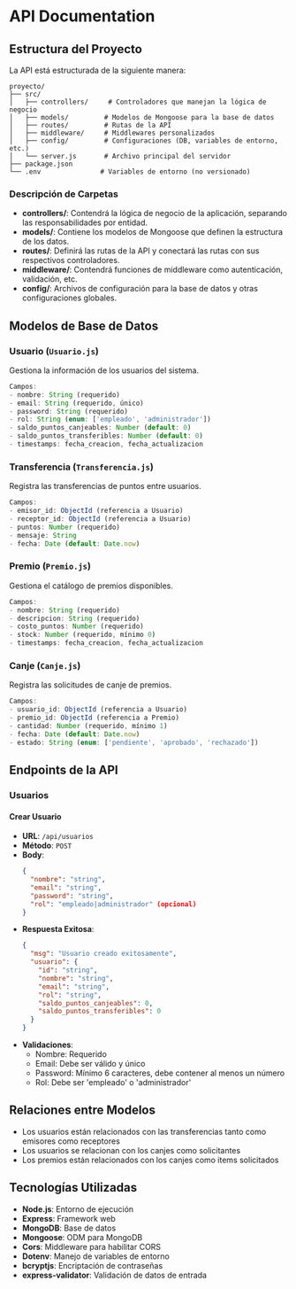 # API Documentation

## Estructura del Proyecto

La API está estructurada de la siguiente manera:

```
proyecto/
├── src/
│   ├── controllers/     # Controladores que manejan la lógica de negocio
│   ├── models/         # Modelos de Mongoose para la base de datos
│   ├── routes/         # Rutas de la API
│   ├── middleware/     # Middlewares personalizados
│   ├── config/         # Configuraciones (DB, variables de entorno, etc.)
│   └── server.js       # Archivo principal del servidor
├── package.json
└── .env               # Variables de entorno (no versionado)
```

### Descripción de Carpetas

- **controllers/**: Contendrá la lógica de negocio de la aplicación, separando las responsabilidades por entidad.
- **models/**: Contiene los modelos de Mongoose que definen la estructura de los datos.
- **routes/**: Definirá las rutas de la API y conectará las rutas con sus respectivos controladores.
- **middleware/**: Contendrá funciones de middleware como autenticación, validación, etc.
- **config/**: Archivos de configuración para la base de datos y otras configuraciones globales.

## Modelos de Base de Datos

### Usuario (`Usuario.js`)
Gestiona la información de los usuarios del sistema.

```javascript
Campos:
- nombre: String (requerido)
- email: String (requerido, único)
- password: String (requerido)
- rol: String (enum: ['empleado', 'administrador'])
- saldo_puntos_canjeables: Number (default: 0)
- saldo_puntos_transferibles: Number (default: 0)
- timestamps: fecha_creacion, fecha_actualizacion
```

### Transferencia (`Transferencia.js`)
Registra las transferencias de puntos entre usuarios.

```javascript
Campos:
- emisor_id: ObjectId (referencia a Usuario)
- receptor_id: ObjectId (referencia a Usuario)
- puntos: Number (requerido)
- mensaje: String
- fecha: Date (default: Date.now)
```

### Premio (`Premio.js`)
Gestiona el catálogo de premios disponibles.

```javascript
Campos:
- nombre: String (requerido)
- descripcion: String (requerido)
- costo_puntos: Number (requerido)
- stock: Number (requerido, mínimo 0)
- timestamps: fecha_creacion, fecha_actualizacion
```

### Canje (`Canje.js`)
Registra las solicitudes de canje de premios.

```javascript
Campos:
- usuario_id: ObjectId (referencia a Usuario)
- premio_id: ObjectId (referencia a Premio)
- cantidad: Number (requerido, mínimo 1)
- fecha: Date (default: Date.now)
- estado: String (enum: ['pendiente', 'aprobado', 'rechazado'])
```

## Endpoints de la API

### Usuarios

#### Crear Usuario
- **URL**: `/api/usuarios`
- **Método**: `POST`
- **Body**:
  ```json
  {
    "nombre": "string",
    "email": "string",
    "password": "string",
    "rol": "empleado|administrador" (opcional)
  }
  ```
- **Respuesta Exitosa**:
  ```json
  {
    "msg": "Usuario creado exitosamente",
    "usuario": {
      "id": "string",
      "nombre": "string",
      "email": "string",
      "rol": "string",
      "saldo_puntos_canjeables": 0,
      "saldo_puntos_transferibles": 0
    }
  }
  ```
- **Validaciones**:
  - Nombre: Requerido
  - Email: Debe ser válido y único
  - Password: Mínimo 6 caracteres, debe contener al menos un número
  - Rol: Debe ser 'empleado' o 'administrador'

## Relaciones entre Modelos

- Los usuarios están relacionados con las transferencias tanto como emisores como receptores
- Los usuarios se relacionan con los canjes como solicitantes
- Los premios están relacionados con los canjes como items solicitados

## Tecnologías Utilizadas

- **Node.js**: Entorno de ejecución
- **Express**: Framework web
- **MongoDB**: Base de datos
- **Mongoose**: ODM para MongoDB
- **Cors**: Middleware para habilitar CORS
- **Dotenv**: Manejo de variables de entorno
- **bcryptjs**: Encriptación de contraseñas
- **express-validator**: Validación de datos de entrada